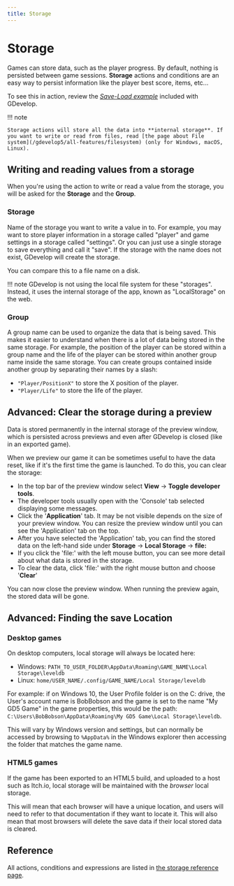 ```yaml
---
title: Storage
---
```

# Storage

Games can store data, such as the player progress. By default, nothing is persisted between game sessions. **Storage** actions and conditions are an easy way to persist information like the player best score, items, etc...

To see this in action, review the *[Save-Load example](https://editor.gdevelop.io/?project=example://save-load)* included with GDevelop.

!!! note

    Storage actions will store all the data into **internal storage**. If you want to write or read from files, read [the page about File system](/gdevelop5/all-features/filesystem) (only for Windows, macOS, Linux).

## Writing and reading values from a storage

When you're using the action to write or read a value from the storage, you will be asked for the **Storage** and the **Group**.

### **Storage**

Name of the storage you want to write a value in to. For example, you may want to store player information in a storage called "player" and game settings in a storage called "settings". Or you can just use a single storage to save everything and call it "save". If the storage with the name does not exist, GDevelop will create the storage.

You can compare this to a file name on a disk.

!!! note
     GDevelop is not using the local file system for these "storages". Instead, it uses the internal storage of the app, known as "LocalStorage" on the web.

### **Group**

A group name can be used to organize the data that is being saved. This makes it easier to understand when there is a lot of data being stored in the same storage. For example, the position of the player can be stored within a group name and the life of the player can be stored within another group name inside the same storage. You can create groups contained inside another group by separating their names by a slash:

- `"Player/PositionX"` to store the X position of the player.
- `"Player/Life"` to store the life of the player.

## Advanced: Clear the storage during a preview

Data is stored permanently in the internal storage of the preview window, which is persisted across previews and even after GDevelop is closed (like in an exported game).

When we preview our game it can be sometimes useful to have the data reset, like if it's the first time the game is launched. To do this, you can clear the storage:

  - In the top bar of the preview window select **View** -> **Toggle developer tools**.
  - The developer tools usually open with the 'Console' tab selected displaying some messages.
  - Click the '**Application**' tab. It may be not visible depends on the size of your preview window. You can resize the preview window until you can see the 'Application' tab on the top.
  - After you have selected the 'Application' tab, you can find the stored data on the left-hand side under **Storage** -> **Local Storage** -> **file:**
  - If you click the 'file:' with the left mouse button, you can see more detail about what data is stored in the storage.
  - To clear the data, click 'file:' with the right mouse button and choose '**Clear**'

You can now close the preview window. When running the preview again, the stored data will be gone.

## Advanced: Finding the save Location

### Desktop games

On desktop computers, local storage will always be located here:

* Windows: `PATH_TO_USER_FOLDER\AppData\Roaming\GAME_NAME\Local Storage\leveldb`
* Linux: `home/USER_NAME/.config/GAME_NAME/Local Storage/leveldb`

For example: if on Windows 10, the User Profile folder is on the C: drive, the User's account name is BobBobson and the game is set to the name "My GD5 Game" in the game properties, this would be the path: `C:\Users\BobBobson\AppData\Roaming\My GD5 Game\Local Storage\leveldb`.

This will vary by Windows version and settings, but can normally be accessed by browsing to `%AppData%` in the Windows explorer then accessing the folder that matches the game name.

### HTML5 games

If the game has been exported to an HTML5 build, and uploaded to a host such as Itch.io, local storage will be maintained with the *browser* local storage.

This will mean that each browser will have a unique location, and users will need to refer to that documentation if they want to locate it. This will also mean that most browsers will delete the save data if their local stored data is cleared.

## Reference

All actions, conditions and expressions are listed in [the storage reference page](/gdevelop5/all-features/storage/reference/).
